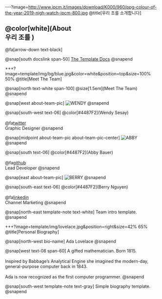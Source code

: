 ---?image=http://www.ipcm.it/images/download/K000/960/ppg-colour-of-the-year-2019-nigh-watch-ipcm-800.jpg
@title[우리 조를 소개합니다]

## @color[white](About<br>우리 조를 )

@fa[arrow-down text-black]

@snap[south docslink span-50]
[The Template Docs](https://gitpitch.com/docs/the-template)
@snapend


+++?image=template/img/bg/blue.jpg&color=white&position=top&size=100% 50%
@title[Meet The Team]

@snap[north text-white span-100]
@size[1.5em](Meet The Team)
@snapend

@snap[west about-team-pic]
![WENDY](template/img/profile/wendy.jpg)
@snapend

@snap[south-west text-06]
@color[#4487F2](Wendy Sesay)
<br><br>
@fa[twitter](wendy)
<br>
Graphic Designer
@snapend

@snap[midpoint about-team-pic about-team-pic-center]
![ABBY](template/img/profile/abby.jpg)
@snapend

@snap[south text-06]
@color[#4487F2](Abby Bauer)
<br><br>
@fa[github](abbycode)
<br>
Lead Developer
@snapend

@snap[east about-team-pic]
![BERRY](template/img/profile/berry.jpg)
@snapend

@snap[south-east text-06]
@color[#4487F2](Berry Nguyen)
<br><br>
@fa[linkedin](berryngu)
<br>
Channel Marketing
@snapend

@snap[north-east template-note text-white]
Team intro template.
@snapend

+++?image=template/img/lovelace.jpg&position=right&size=42% 65%
@title[Personal Biography]

@snap[north-west bio-name]
Ada Lovelace
@snapend

@snap[west text-08 span-60]
A gifted mathematician. Born 1815.
<br><br>
Inspired by Babbage’s Analytical Engine she imagined the modern-day, general-purpose computer back in 1843.<br><br>Ada is now recognized as the first computer programmer.
@snapend

@snap[south-west template-note text-gray]
Simple biography template.
@snapend
